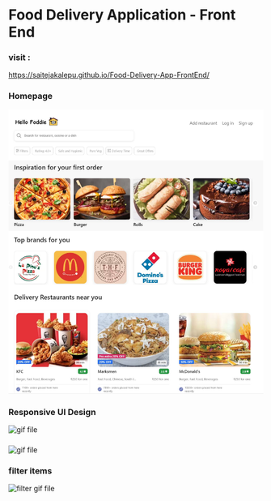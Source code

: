 # Food Delivery Application - Front End

### visit : 
https://saitejakalepu.github.io/Food-Delivery-App-FrontEnd/

### Homepage
<img src="git-screenshots/food-app-screenshot.JPG" alt="home"/>

### Responsive UI Design
<img src="git-screenshots/responsive.gif" alt="gif file" height="50%" width="50%"/><br/>

### 
<img src="git-screenshots/responsive-ipad.gif" alt="gif file" height="50%" width="50%"/>

### filter items
<img src="git-screenshots/filter.gif" alt="filter gif file" height="50%" width="50%"/>


